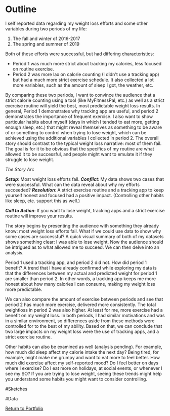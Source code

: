 # Outline

I self reported data regarding my weight loss efforts and some other variables during two periods of my life:
1. The fall and winter of 2016-2017
2. The spring and summer of 2019

Both of these efforts were successful, but had differing characteristics:
- Period 1 was much more strict about tracking my calories, less focused on routine exercise.
- Period 2 was more lax on calorie counting (I didn't use a tracking app) but had a much more strict exercise schedule. It also collected a lot more variables, such as the amount of sleep I got, the weather, etc.

By comparing these two periods, I want to convince the audience that a strict calorie counting using a tool (like MyFitnessPal, etc.) as well as a strict exercise routine will yield the best, most predictable weight loss results. In general, Period 1 demonstrates why tracking app are useful, and period 2 demonstrates the importance of frequent exercise. I also want to show particular habits about myself (days in which I tended to eat more, getting enough sleep, etc.) that might reveal themselves as something to be aware of or something to control when trying to lose weight, which can be achieved using the additional variables I collected in period 2. The overall story should contrast to the typical weight loss narrative: most of them fail. The goal is for it to be obvious that the specifics of my routine are what allowed it to be successful, and people might want to emulate it if they struggle to lose weight.

*The Story Arc*

***Setup***: Most weight loss efforts fail.
***Conflict***: My data shows two cases that were successful. What can the data reveal about why my efforts succeeded?
***Resolution***: A strict exercise routine and a tracking app to keep yourself honest and focused had a positive impact. (Controlling other habits like sleep, etc. support this as well.)

***Call to Action***: If you want to lose weight, tracking apps and a strict exercise routine will improve your results.

The story begins by presenting the audience with something they already know: most weight loss efforts fail. What if we could use data to show why some cases are successful? A quick visual summary of both of my datasets shows something clear: I was able to lose weight. Now the audience should be intrigued as to what allowed me to succeed. We can then delve into an analysis. 

Period 1 used a tracking app, and period 2 did not. How did period 1 benefit? A trend that I have already confirmed while exploring my data is that the differences between my actual and predicted weight for period 1 are smaller than period 2. In other words, a tracking app keeps me more honest about how many calories I can consume, making my weight loss more predictable.

We can also compare the amount of exercise between periods and see that period 2 has much more exercise, delivered more consistently. The total weightloss in period 2 was also higher. At least for me, more exercise had a benefit on my weight loss. In both periods, I had similar motivations and was in a similar environment, so differences aside from these methods were controlled for to the best of my ability. Based on that, we can conclude that two large impacts on my weight loss were the use of tracking apps, and a strict exercise routine.

Other habits can also be examined as well (analysis pending). For example, how much did sleep affect my calorie intake the next day? Being tired, for example, might make me grumpy and want to eat more to feel better. How much did exercise affect my self-reported mood? Do I feel better on days where I exercise? Do I eat more on holidays, at social events, or whenever I see my SO? If you are trying to lose weight, seeing these trends might help you understand some habits you might want to consider controlling.

#Sketches

#Data

[Return to Portfolio](https://jhumes.github.io/Humes-Portfolio/)
